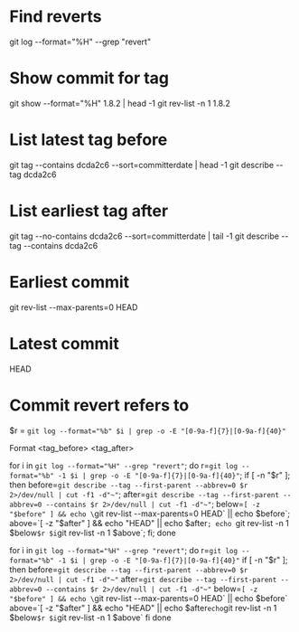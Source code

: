 # Find reverts
git log --format="%H" --grep "revert"

# Show commit for tag
git show --format="%H" 1.8.2 | head -1
git rev-list -n 1 1.8.2

# List latest tag before
git tag --contains dcda2c6 --sort=committerdate | head -1
git describe --tag dcda2c6

# List earliest tag after
git tag --no-contains dcda2c6 --sort=committerdate | tail -1
git describe --tag --contains dcda2c6

# Earliest commit
git rev-list --max-parents=0 HEAD

# Latest commit
HEAD

# Commit revert refers to
$r = `git log --format="%b" $i | grep -o -E "[0-9a-f]{7}|[0-9a-f]{40}"`


Format <tag_before> <reverted> <reverting> <tag_after>

for i in `git log --format="%H" --grep "revert"`; do r=`git log --format="%b" -1 $i | grep -o -E "[0-9a-f]{7}|[0-9a-f]{40}"`; if [ -n "$r" ]; then before=`git describe --tag --first-parent --abbrev=0 $r 2>/dev/null | cut -f1 -d"~"`; after=`git describe --tag --first-parent --abbrev=0 --contains $r 2>/dev/null | cut -f1 -d"~"`; below=`[ -z "$before" ] && echo \`git rev-list --max-parents=0 HEAD\` || echo $before`; above=`[ -z "$after" ] && echo "HEAD" || echo $after`; echo `git rev-list -n 1 $below` $r $i `git rev-list -n 1 $above`; fi; done




for i in `git log --format="%H" --grep "revert"`; do
	r=`git log --format="%b" -1 $i | grep -o -E "[0-9a-f]{7}|[0-9a-f]{40}"`
	if [ -n "$r" ]; then
		before=`git describe --tag --first-parent --abbrev=0 $r 2>/dev/null | cut -f1 -d"~"`
		after=`git describe --tag --first-parent --abbrev=0 --contains $r 2>/dev/null | cut -f1 -d"~"`
		below=`[ -z "$before" ] && echo \`git rev-list --max-parents=0 HEAD\` || echo $before`
		above=`[ -z "$after" ] && echo "HEAD" || echo $after`
		echo `git rev-list -n 1 $below` $r $i `git rev-list -n 1 $above`
	fi
done


